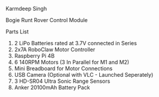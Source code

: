 Karmdeep Singh

Bogie Runt Rover Control Module

Parts List

1. 2 LiPo Batteries rated at 3.7V connected in Series
2. 2x7A RoboClaw Motor Controller
3. Raspberry Pi 4B 
4. 6 140RPM Motors (3 In Parallel for M1 and M2)
5. Mini Breadboard for Motor Connections
6. USB Camera (Optional with VLC - Launched Seperately)
7. 3 HD-SR04 Ultra Sonic Range Sensors
8. Anker 20100mAh Battery Pack 

